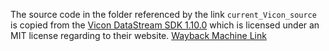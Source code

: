 The source code in the folder referenced by the link `current_Vicon_source` is copied from the [Vicon DataStream SDK 1.10.0](https://www.vicon.com/software/datastream-sdk/?section=downloads) which is licensed under an MIT license regarding to their website. [Wayback Machine Link](https://web.archive.org/web/20210125075752/https://www.vicon.com/software/datastream-sdk/?section=downloads)

